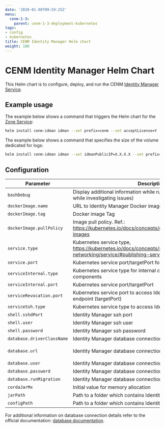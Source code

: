```yaml
---
date: '2020-01-08T09:59:25Z'
menu:
  cenm-1-3:
    parent: cenm-1-3-deployment-kubernetes
tags:
- config
- kubernetes
title: CENM Identity Manager Helm chart
weight: 100
---
```


# CENM Identity Manager Helm Chart

This Helm chart is to configure, deploy, and run the CENM [Identity Manager Service](identity-manager.md).

## Example usage

The example below shows a command that triggers the Helm chart for the [Zone Service](zone-service.md):

```bash
helm install cenm-idman idman --set prefix=cenm --set acceptLicense=Y
```

The example below shows a command that specifies the size of the volume dedicated for logs:

```bash
helm install cenm-idman idman --set idmanPublicIP=X.X.X.X --set prefix=cenm --set acceptLicense=Y --set volumeSizeIdmanLogs=5Gi
```

## Configuration

| Parameter                     | Description                                              | Default value         |
| ----------------------------- | -------------------------------------------------------- | --------------------- |
| `bashDebug`                   | Display additional information while running bash scripts (useful while investigating issues) | `false` |
| `dockerImage.name`            | URL to Identity Manager Docker image                     | `acrcenm.azurecr.io/idman/idman` |
| `dockerImage.tag`             | Docker image Tag | `1.2` |
| `dockerImage.pullPolicy`      | Image pull policy. Ref.: https://kubernetes.io/docs/concepts/containers/images/#updating-images | `Always` |
| `service.type`                | Kubernetes service type, https://kubernetes.io/docs/concepts/services-networking/service/#publishing-services-service-types | `LoadBalancer` |
| `service.port`                | Kubernetes service port/targetPort for external communication | `10000` |
| `serviceInternal.type`        | Kubernetes service type for internal communication between CENM components | `LoadBalancer` |
| `serviceInternal.port`        | Kubernetes service port/targetPort | `5052` |
| `serviceRevocation.port`      | Kubernetes service port to access Identity Manager's revocation endpoint (targetPort) | `5053` |
| `serviceSsh.type`             | Kubernetes service type to access Identity Manager's ssh console | `LoadBalancer` |
| `shell.sshdPort`              | Identity Manager ssh port | `2222` |
| `shell.user`                  | Identity Manager ssh user | `idman` |
| `shell.password`              | Identity Manager ssh password | `idmanP` |
| `database.driverClassName`    | Identity Manager database connection details | `org.h2.Driver` |
| `database.url`                | Identity Manager database connection details | `jdbc:h2:file:./identity-manager-persistence;DB_CLOSE_ON_EXIT=FALSE;LOCK_TIMEOUT=10000;WRITE_DELAY=0; AUTO_SERVER_PORT=0` |
| `database.user`               | Identity Manager database connection details | `example-db-user` |
| `database.password`           | Identity Manager database connection details | `example-db-password` |
| `database.runMigration`       | Identity Manager database connection details | `true` |
| `cordaJarMx`                  | Initial value for memory allocation | `1` |
| `jarPath`                     | Path to a folder which contains Identity Manager `.jar` files | `bin` |
| `configPath`                  | Path to a folder which contains Identity Manager configuration file | `etc` |

For additional information on database connection details refer to the official documentation: [database documentation](config-database.md).
